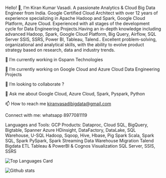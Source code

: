 Hello! 👋, I’m Kiran Kumar Vasadi. A passionate Analytics & Cloud Big Data Engineer from India. Google Certified Cloud Architect with over 12 years of experience specializing in Apache Hadoop and Spark, Google Cloud Platform, Azure Cloud. Experienced with all stages of the development cycle for Data Engineering Projects.Having an in-depth knowledge including advanced Hadoop, Spark, Google Cloud Platform, Big Query, Airflow, SQL Server SSIS, SSRS, Power BI, Tableau, Talend.. Excellent problem-solving, organizational and analytical skills, with the ability to evolve product strategy based on research, data and industry trends.

🔭 I’m currently working in Gspann Technologies

🌱 I’m currently working on Google Cloud and Azure Cloud Data Engineering Projects

👯 I’m looking to collaborate ?

💬 Ask me about Google Cloud, Azure Cloud, Spark, Pyspark, Python

📫 How to reach me kiranvasadibigdata@gmail.com

Connect with me:
whatsapp 8977081119

Languages and Tools:
GCP Products: Dataproc, Cloud SQL, BigQuery, Bigtable, Spanner
Azure HDinsight, DataFactory, DataLake, SQL Warehouse, U-SQL
Hadoop, Sqoop, Hive, Hbase, Pig
Spark Scala, Spark SQL, Spark PySpark, Spark Streaming
Data Warehouse Migration
Talend Bigdata ETL
Tableau & PowerBI & Cognos Visualization
SQL Server, SSIS, SSRS

![Top Languages Card](https://github-readme-stats.vercel.app/api/top-langs/?username=shinokada&layout=compact)

![Github stats](https://github-readme-stats.vercel.app/api?username=kiranvasadi&theme=default&show_icons=true&count_private=true)
